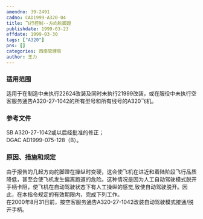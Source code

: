 ```yaml
---
amendno: 39-2491  
cadno: CAD1999-A320-04  
title: 飞行控制--方向舵脚蹬  
publishdate: 1999-03-23  
effdate: 1999-03-30  
tags: ["A320"]  
pns: []  
categories: 西南管理局  
author: 王力  
---
```

  
### 适用范围  
适用于在制造中未执行22624改装及同时未执行21999改装，或在服役中未执行空客服务通告A320-27-1042的所有型号和所有线号的A320飞机。  
  
<!--more-->  
### 参考文件  
SB A320-27-1042或以后经批准的修正；  
DGAC AD1999-075-128（B）。  
  
### 原因、措施和规定  
由于报告的几起方向舵脚蹬在操纵时变硬，这会使飞机在进近和着陆阶段飞行品质降低，甚至会使飞机发生偏离跑道的危险。这种情况是因为人工自动驾驶模式脱开手柄卡阻，使飞机在自动驾驶状态下有人工操纵的感觉,致使自动驾驶脱开。因此，在本指令规定的有效期限内，完成下列工作。  
在2000年8月31日前，按空客服务通告A320-27-1042改装自动驾驶模式接通/脱开手柄。  
